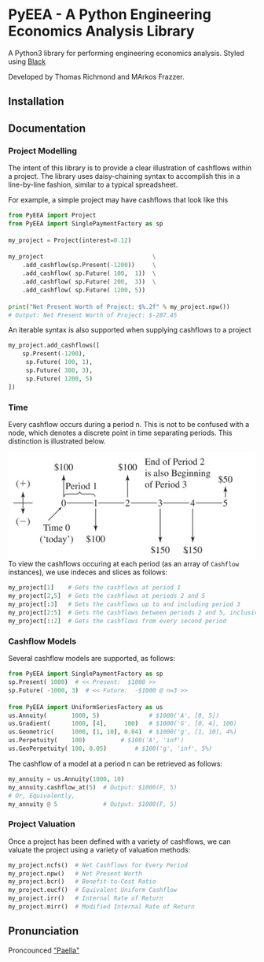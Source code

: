 # PyEEA - A Python Engineering Economics Analysis Library
<img align='right' src='./assets/logo.ico' alt=''/>

A Python3 library for performing engineering economics analysis. Styled using [Black](https://github.com/psf/black)

Developed by Thomas Richmond and MArkos Frazzer.

## Installation

## Documentation

### Project Modelling

The intent of this library is to provide a clear illustration of cashflows within a project. 
The library uses daisy-chaining syntax to accomplish this in a line-by-line fashion,
similar to a typical spreadsheet.

For example, a simple project may have cashflows that look like this


``` Python
from PyEEA import Project
from PyEEA import SinglePaymentFactory as sp

my_project = Project(interest=0.12)

my_project                               \
    .add_cashflow(sp.Present(-1200))     \
    .add_cashflow( sp.Future( 100,  1))  \
    .add_cashflow( sp.Future( 200,  3))  \
    .add_cashflow( sp.Future( 1200, 5))

print("Net Present Worth of Project: $%.2f" % my_project.npw())
# Output: Net Present Worth of Project: $-287.45
```

An iterable syntax is also supported when supplying cashflows to a project
``` Python
my_project.add_cashflows([
    sp.Present(-1200),
     sp.Future( 100, 1),
     sp.Future( 300, 3),
     sp.Future( 1200, 5)
])
```

### Time

Every cashflow occurs during a period n. This is not to be confused with a node, which denotes a discrete point in time separating periods. This distinction is illustrated below.

<img align='right' src='./assets/TimeNotation.png' alt=''/>

To view the cashflows occuring at each period (as an array of `Cashflow` instances), we use indeces and slices as follows:
``` Python
my_project[1]    # Gets the cashflows at period 1
my_project[2,5]  # Gets the cashflows at periods 2 and 5
my_project[:3]   # Gets the cashflows up to and including period 3
my_project[2:5]  # Gets the cashflows between periods 2 and 5, inclusive
my_project[::2]  # Gets the cashflows from every second period
```

### Cashflow Models

Several cashflow models are supported, as follows:

``` Python
from PyEEA import SinglePaymentFactory as sp
sp.Present( 1000)  # << Present:  $1000 >>
sp.Future( -1000, 3)  # << Future:  -$1000 @ n=3 >>

from PyEEA import UniformSeriesFactory as us
us.Annuity(       1000, 5)              # $1000('A', [0, 5])
us.Gradient(      1000, [4],     100)   # $1000('G', [0, 4], 100)
us.Geometric(     1000, [1, 10], 0.04)  # $1000('g', [1, 10], 4%)
us.Perpetuity(    100)			# $100('A', 'inf')
us.GeoPerpetuity( 100, 0.05)		# $100('g', 'inf', 5%)
```

The cashflow of a model at a period n can be retrieved as follows:

``` Python
my_annuity = us.Annuity(1000, 10)
my_annuity.cashflow_at(5)  # Output: $1000(F, 5)
# Or, Equivalently,
my_annuity @ 5             # Output: $1000(F, 5)
```

### Project Valuation

Once a project has been defined with a variety of cashflows, we can valuate the project using a variety of valuation methods:

``` Python
my_project.ncfs()  # Net Cashflows for Every Period
my_project.npw()   # Net Present Worth
my_project.bcr()   # Benefit-to-Cost Ratio
my_project.eucf()  # Equivalent Uniform Cashflow
my_project.irr()   # Internal Rate of Return
my_project.mirr()  # Modified Internal Rate of Return
```

## Pronunciation

Proncounced ["Paella"](https://howdoyousaythatword.com/word/paella-spanish/)
